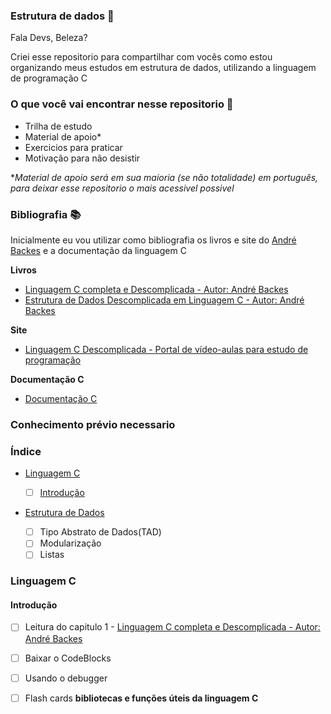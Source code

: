 ### Estrutura de dados 🎲

Fala Devs, Beleza? 

Criei esse repositorio para compartilhar com vocês como estou organizando meus estudos em estrutura de dados, utilizando a linguagem de programação C

### O que você vai encontrar nesse repositorio 🔎

* Trilha de estudo
* Material de apoio*
* Exercicios para praticar 
* Motivação para não desistir 

**Material de apoio será em sua maioria (se não totalidade) em português, para deixar esse repositorio o mais acessivel possivel*


### Bibliografia 📚

Inicialmente eu vou utilizar como bibliografia os
livros e site do [André Backes](https://programacaodescomplicada.wordpress.com/sobre/about/) e a documentação da linguagem C


**Livros**  
* [Linguagem C completa e Descomplicada - Autor: André Backes](https://kupdf.net/download/linguagem-c-completa-e-descomplicada_5ae0f496e2b6f5cc553bb08d_pdf) 
* [Estrutura de Dados Descomplicada em Linguagem C - Autor: André Backes](https://www.amazon.com.br/Estrutura-Dados-Descomplicada-Linguagem-Backes/dp/8535285237/ref=asc_df_8535285237/?tag=googleshopp00-20&linkCode=df0&hvadid=379715964603&hvpos=&hvnetw=g&hvrand=2223707976789133567&hvpone=&hvptwo=&hvqmt=&hvdev=c&hvdvcmdl=&hvlocint=&hvlocphy=1001736&hvtargid=pla-809606891173&psc=1)

**Site**
* [Linguagem C Descomplicada - Portal de vídeo-aulas para estudo de programação](https://programacaodescomplicada.wordpress.com/)

**Documentação C**
* [Documentação C](https://docs.microsoft.com/pt-br/cpp/c-language/?view=vs-2019) 


### Conhecimento prévio necessario

### Índice 

* [Linguagem C](#C01)
   - [ ] [Introdução](#Cid01)
   

* [Estrutura de Dados](#E01)

   - [ ] Tipo Abstrato de Dados(TAD)
   - [ ] Modularização
   - [ ] Listas 

### <a name="C01"> Linguagem C</a>

#### Introdução <a name="Cid01"></a>

   - [ ] Leitura do capitulo 1 - [Linguagem C completa e Descomplicada - Autor: André Backes](https://kupdf.net/download/linguagem-c-completa-e-descomplicada_5ae0f496e2b6f5cc553bb08d_pdf) 
   - [ ] Baixar o CodeBlocks
   - [ ] Usando o debugger
   - [ ] Flash cards **bibliotecas e funções úteis da linguagem C**


